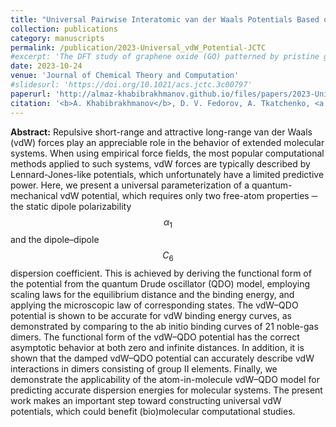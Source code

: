 ```yaml
---
title: "Universal Pairwise Interatomic van der Waals Potentials Based on Quantum Drude Oscillators"
collection: publications
category: manuscripts
permalink: /publication/2023-Universal_vdW_Potential-JCTC
#excerpt: 'The DFT study of graphene oxide (GO) patterned by pristine graphene nanoroads, where I explored how various GO compositions and nanoroads width and orientations affect electronic properties of this nanostructured material. Similar to fluorinated graphene, the band gap exhibits oscillatory decrease with broadening nanoroads. The emerging edge magnetism suggests possible applications of patterned GO in optoelectronics and spintronics.'
date: 2023-10-24
venue: 'Journal of Chemical Theory and Computation'
#slidesurl: 'https://doi.org/10.1021/acs.jctc.3c00797'
paperurl: 'http://almaz-khabibrakhmanov.github.io/files/papers/2023-Universal_vdW_Potential-JCTC.pdf'
citation: '<b>A. Khabibrakhmanov</b>, D. V. Fedorov, A. Tkatchenko, <a href="https://doi.org/10.1021/acs.jctc.3c00797">Universal Pairwise Interatomic van der Waals Potentials Based on Quantum Drude Oscillators</a>, <i>J. Chem. Theory Comput.</i> <b>19</b>, 7895-7907 (2023).'
---
```

<b>Abstract:</b> Repulsive short-range and attractive long-range van der Waals (vdW) forces play an appreciable role in the behavior of extended molecular systems. When using empirical force fields, the most popular computational methods applied to such systems, vdW forces are typically described by Lennard-Jones-like potentials, which unfortunately have a limited predictive power. Here, we present a universal parameterization of a quantum-mechanical vdW potential, which requires only two free-atom properties ─ the static dipole polarizability $$\alpha_1$$ and the dipole–dipole $$C_6$$ dispersion coefficient. This is achieved by deriving the functional form of the potential from the quantum Drude oscillator (QDO) model, employing scaling laws for the equilibrium distance and the binding energy, and applying the microscopic law of corresponding states. The vdW–QDO potential is shown to be accurate for vdW binding energy curves, as demonstrated by comparing to the ab initio binding curves of 21 noble-gas dimers. The functional form of the vdW–QDO potential has the correct asymptotic behavior at both zero and infinite distances. In addition, it is shown that the damped vdW–QDO potential can accurately describe vdW interactions in dimers consisting of group II elements. Finally, we demonstrate the applicability of the atom-in-molecule vdW–QDO model for predicting accurate dispersion energies for molecular systems. The present work makes an important step toward constructing universal vdW potentials, which could benefit (bio)molecular computational studies.
